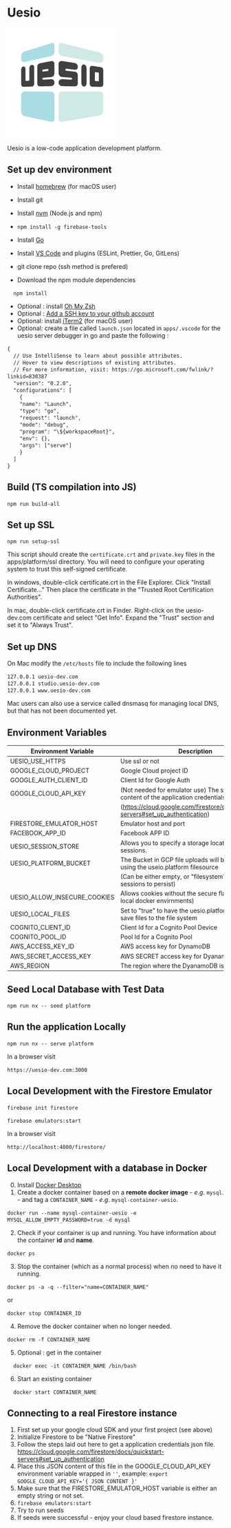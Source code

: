 # Uesio

![Uesio Logo](./libs/uesioapps/uesio/bundle/files/logo.png)

Uesio is a low-code application development platform.

## Set up dev environment

- Install [homebrew](https://brew.sh/) (for macOS user)
- Install git

- Install [nvm](https://github.com/nvm-sh/nvm) (Node.js and npm)
- ```
  npm install -g firebase-tools
  ```
- Install [Go](https://golang.org/dl/)
- Install [VS Code](https://code.visualstudio.com/Download) and plugins (ESLint, Prettier, Go, GitLens)

- git clone repo (ssh method is prefered)
- Download the npm module dependencies

```
  npm install
```

- Optional : install [Oh My Zsh](https://ohmyz.sh/)
- Optional : [Add a SSH key to your github account](https://docs.github.com/en/free-pro-team@latest/github/authenticating-to-github/generating-a-new-ssh-key-and-adding-it-to-the-ssh-agent)
- Optional: install [iTerm2](https://www.iterm2.com/) (for macOS user)
- Optional: create a file called `launch.json` located in `apps/.vscode` for the uesio server debugger in go and paste the following :

```
{
  // Use IntelliSense to learn about possible attributes.
  // Hover to view descriptions of existing attributes.
  // For more information, visit: https://go.microsoft.com/fwlink/?linkid=830387
  "version": "0.2.0",
  "configurations": [
    {
    "name": "Launch",
    "type": "go",
    "request": "launch",
    "mode": "debug",
    "program": "\${workspaceRoot}",
    "env": {},
    "args": ["serve"]
    }
  ]
}
```

## Build (TS compilation into JS)

```
npm run build-all
```

## Set up SSL

```
npm run setup-ssl
```

This script should create the `certificate.crt` and `private.key` files in the apps/platform/ssl directory. You will need to configure your operating system to trust this self-signed certificate.

In windows, double-click certificate.crt in the File Explorer. Click "Install Certificate..." Then place the certificate in the "Trusted Root Certification Authorities".

In mac, double-click certificate.crt in Finder. Right-click on the uesio-dev.com certificate and select "Get Info". Expand the "Trust" section and set it to "Always Trust".

## Set up DNS

On Mac modify the `/etc/hosts` file to include the following lines

```
127.0.0.1 uesio-dev.com
127.0.0.1 studio.uesio-dev.com
127.0.0.1 www.uesio-dev.com
```

Mac users can also use a service called dnsmasq for managing local DNS, but that has not been documented yet.

## Environment Variables

| Environment Variable         | Description                                                                                |
| ---------------------------- | ------------------------------------------------------------------------------------------ |
| UESIO_USE_HTTPS              | Use ssl or not                                                                             |
| GOOGLE_CLOUD_PROJECT         | Google Cloud project ID                                                                    |
| GOOGLE_AUTH_CLIENT_ID        | Client Id for Google Auth                                                                  |
| GOOGLE_CLOUD_API_KEY         | (Not needed for emulator use) The stringified JSON content of the application credentials  |
|                              | (https://cloud.google.com/firestore/docs/quickstart-servers#set_up_authentication)         |
| FIRESTORE_EMULATOR_HOST      | Emulator host and port                                                                     |
| FACEBOOK_APP_ID              | Facebook APP ID                                                                            |
| UESIO_SESSION_STORE          | Allows you to specify a storage location for user sessions.                                |
| UESIO_PLATFORM_BUCKET        | The Bucket in GCP file uploads will be populated to if using the useio.platform filesource |
|                              | (Can be either empty, or "filesystem" if you want sessions to persist)                     |
| UESIO_ALLOW_INSECURE_COOKIES | Allows cookies without the secure flag (Useful in local docker envirnments)                |
| UESIO_LOCAL_FILES            | Set to "true" to have the uesio.platform filesource save files to the file system          |
| COGNITO_CLIENT_ID            | Client Id for a Cognito Pool Device                                                        |
| COGNITO_POOL_ID              | Pool Id for a Cognito Pool                                                                 |
| AWS_ACCESS_KEY_ID            | AWS access key for DynamoDB                                                                |
| AWS_SECRET_ACCESS_KEY        | AWS SECRET access key for DyanamoDB                                                        |
| AWS_REGION                   | The region where the DyanamoDB is located                                                  |

## Seed Local Database with Test Data

```
npm run nx -- seed platform
```

## Run the application Locally

```
npm run nx -- serve platform
```

In a browser visit

```
https://uesio-dev.com:3000
```

## Local Development with the Firestore Emulator

```
firebase init firestore
```

```
firebase emulators:start
```

In a browser visit

```
http://localhost:4000/firestore/
```

## Local Development with a database in Docker

0. Install [Docker Desktop](https://docs.docker.com/desktop/)
1. Create a docker container based on a **remote docker image** - _e_._g_. `mysql`. - and tag a `CONTAINER_NAME` - _e_._g_. `mysql-container-uesio`.

```
docker run --name mysql-container-uesio -e MYSQL_ALLOW_EMPTY_PASSWORD=true -d mysql
```

2. Check if your container is up and running. You have information about the container **id** and **name**.

```
docker ps
```

3. Stop the container (which as a normal process) when no need to have it running.

```
docker ps -a -q --filter="name=CONTAINER_NAME"
```

or

```
docker stop CONTAINER_ID
```

4. Remove the docker container when no longer needed.

```
docker rm -f CONTAINER_NAME
```

5. Optional : get in the container

```
  docker exec -it CONTAINER_NAME /bin/bash
```

6. Start an existing container

```
  docker start CONTAINER_NAME
```

## Connecting to a real Firestore instance

1. First set up your google cloud SDK and your first project (see above)
2. Initialize Firestore to be "Native Firestore"
3. Follow the steps laid out here to get a application credentials json file.
   https://cloud.google.com/firestore/docs/quickstart-servers#set_up_authentication
4. Place this JSON content of this file in the GOOGLE_CLOUD_API_KEY environment variable wrapped in `''`, example: `export GOOGLE_CLOUD_API_KEY='{ JSON CONTENT }'`
5. Make sure that the FIRESTORE_EMULATOR_HOST variable is either an empty string or not set.
6. `firebase emulators:start`
7. Try to run seeds
8. If seeds were successful - enjoy your cloud based firestore instance.
